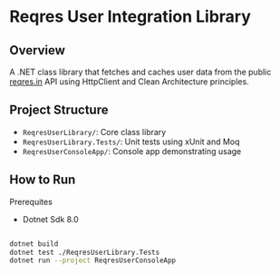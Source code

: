 ﻿# Reqres User Integration Library

## Overview
A .NET class library that fetches and caches user data from the public [reqres.in](https://reqres.in) API using HttpClient and Clean Architecture principles.

## Project Structure
- `ReqresUserLibrary/`: Core class library
- `ReqresUserLibrary.Tests/`: Unit tests using xUnit and Moq
- `ReqresUserConsoleApp/`: Console app demonstrating usage

## How to Run
Prerequites
- Dotnet Sdk 8.0

```bash cmd commands

dotnet build
dotnet test ./ReqresUserLibrary.Tests
dotnet run --project ReqresUserConsoleApp
